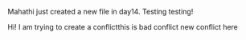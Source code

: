 Mahathi just created a new file in day14. Testing testing!
 
Hi!
I am trying to create a conflictthis is bad conflict
new conflict here
